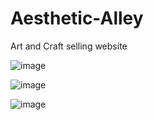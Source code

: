 # Aesthetic-Alley
Art and Craft selling website

![image](https://github.com/Maleeshapa/Aesthetic-Alley/assets/132542186/363be5c0-cd2e-4fe9-bc65-cad5e5c9c0fc)

![image](https://github.com/Maleeshapa/Aesthetic-Alley/assets/132542186/572491f5-a175-48f8-875b-869e2435c49d)

![image](https://github.com/Maleeshapa/Aesthetic-Alley/assets/132542186/3765acd4-2a83-48cb-b03a-c4fbe906b139)



